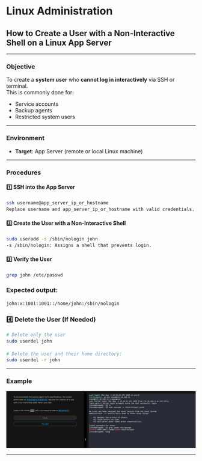 #  Linux Administration

##  How to Create a User with a Non-Interactive Shell on a Linux App Server

---

###  Objective
To create a **system user** who **cannot log in interactively** via SSH or terminal.  
This is commonly done for:
- Service accounts
- Backup agents
- Restricted system users

---

###  Environment
- **Target**: App Server (remote or local Linux machine)

---

###  Procedures

#### 1️⃣ SSH into the App Server

```bash
ssh username@app_server_ip_or_hostname
Replace username and app_server_ip_or_hostname with valid credentials.

```

#### 2️⃣ Create the User with a Non-Interactive Shell
```bash
sudo useradd -s /sbin/nologin john
-s /sbin/nologin: Assigns a shell that prevents login.

```

#### 3️⃣ Verify the User
```bash
grep john /etc/passwd
```
### Expected output:

```bash
john:x:1001:1001::/home/john:/sbin/nologin

```

### 4️⃣ Delete the User (If Needed)

```bash
# Delete only the user
sudo userdel john 

# Delete the user and their home directory:
sudo userdel -r john

```
---
### Example 

![My Screenshot](../assets/non_interactive_user.png)

---